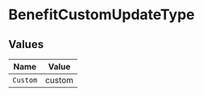 # BenefitCustomUpdateType


## Values

| Name     | Value    |
| -------- | -------- |
| `Custom` | custom   |
